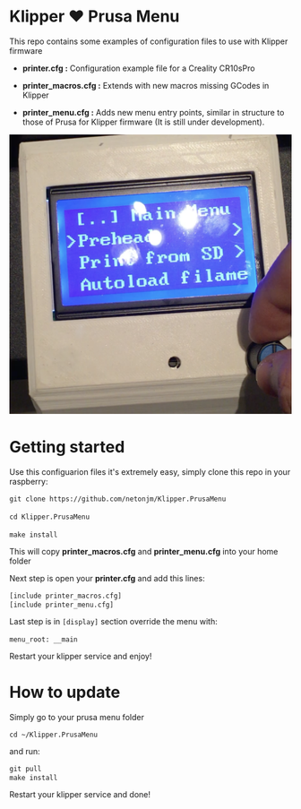 # Klipper ❤️ Prusa Menu

This repo contains some examples of configuration files to use with Klipper firmware


- **printer.cfg :** Configuration example file for a Creality CR10sPro

- **printer_macros.cfg :** Extends with new macros missing GCodes in Klipper

- **printer_menu.cfg :** Adds new menu entry points, similar in structure to those of Prusa for Klipper firmware (It is still under development). 


![prusa menu](https://github.com/netonjm/Klipper-CR10sPro/raw/master/images/screen-prusa.png)


# Getting started

Use this configuarion files it's extremely easy, simply clone this repo in your raspberry:

    git clone https://github.com/netonjm/Klipper.PrusaMenu
    
    cd Klipper.PrusaMenu
    
    make install

This will copy **printer_macros.cfg** and **printer_menu.cfg** into your home folder

Next step is open your **printer.cfg** and add this lines:

    [include printer_macros.cfg]
    [include printer_menu.cfg]

Last step is in `[display]` section override the menu with:

`menu_root: __main`

Restart your klipper service and enjoy!

# How to update

Simply go to your prusa menu folder

    cd ~/Klipper.PrusaMenu

and run:

    git pull
    make install
    
Restart your klipper service and done!

